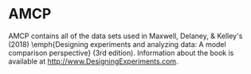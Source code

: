 # AMCP
AMCP contains all of the data sets used in Maxwell, Delaney, &amp; Kelley's (2018) \emph{Designing experiments and analyzing data: A model comparison perspective} (3rd edition). Information about the book is available at http://www.DesigningExperiments.com.
